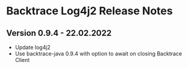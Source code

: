 # Backtrace Log4j2 Release Notes

## Version 0.9.4 - 22.02.2022
- Update log4j2
- Use backtrace-java 0.9.4 with option to await on closing Backtrace Client
